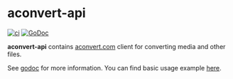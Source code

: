 # aconvert-api

[![ci](https://github.com/jfk9w-go/aconvert-api/actions/workflows/ci.yml/badge.svg)](https://github.com/jfk9w-go/aconvert-api/actions/workflows/ci.yml)
[![GoDoc](https://godoc.org/github.com/jfk9w-go/aconvert-api?status.svg)](https://godoc.org/github.com/jfk9w-go/aconvert-api)

**aconvert-api** contains [aconvert.com](https://aconvert.com) client for converting media and other files.

See [godoc](https://godoc.org/github.com/jfk9w-go/aconvert-api) for more information. 
You can find basic usage example [here](https://github.com/jfk9w-go/aconvert-api/blob/master/example/main.go).
